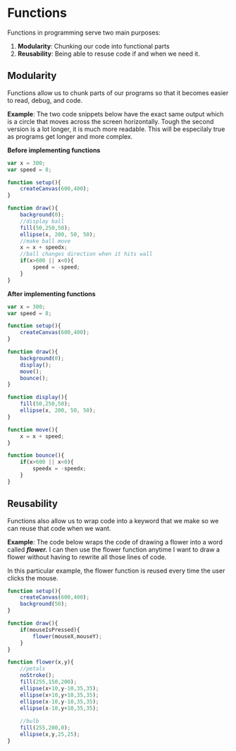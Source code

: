 # Functions

Functions in programming serve two main purposes:
1. **Modularity**: Chunking our code into functional parts
2. **Reusability**: Being able to resuse code if and when we need it.

## Modularity
Functions allow us to chunk parts of our programs so that it becomes easier to read, debug, and code.

**Example**: The two code snippets below have the exact same output which is a circle that moves across the screen horizontally. Tough the second version is a lot longer, it is much more readable. This will be especilaly true as programs get longer and more complex.

**Before implementing functions**
```javascript
var x = 300;
var speed = 8;

function setup(){
    createCanvas(600,400);
}

function draw(){
    background(0);
    //display ball
    fill(50,250,50);
    ellipse(x, 200, 50, 50);
    //make ball move
    x = x + speedx;
    //ball changes direction when it hits wall
    if(x>600 || x<0){
        speed = -speed;
    }
}
```

**After implementing functions**
```javascript
var x = 300;
var speed = 8;

function setup(){
    createCanvas(600,400);
}

function draw(){
    background(0);
    display();
    move();
    bounce();
}

function display(){
    fill(50,250,50);
    ellipse(x, 200, 50, 50);
}

function move(){
    x = x + speed;
}

function bounce(){
    if(x>600 || x<0){
        speedx = -speedx;
    }
}
```
## Reusability

Functions also allow us to wrap code into a keyword that we make so we can reuse that code when we want.

**Example**: The code below wraps the code of drawing a flower into a word called ***flower.*** I can then use the flower function anytime I want to draw a flower without having to rewrite all those lines of code.

In this particular example, the flower function is reused every time the user clicks the mouse.

```javascript
function setup(){
    createCanvas(600,400);
    background(50);
}

function draw(){
    if(mouseIsPressed){
        flower(mouseX,mouseY);
    }
}

function flower(x,y){
    //petals
    noStroke();
    fill(255,150,200);
    ellipse(x+10,y-10,35,35);
    ellipse(x+10,y+10,35,35);
    ellipse(x-10,y-10,35,35);
    ellipse(x-10,y+10,35,35);
    
    //bulb
    fill(255,200,0);
    ellipse(x,y,25,25);
}
```